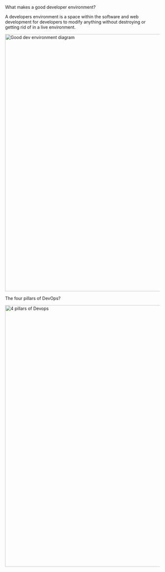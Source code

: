 What makes a good developer environment?

A developers environment is a space within the software and web development for developers to modify anything without destroying or getting rid of 
in a live environment.

<img width="834" alt="Good dev environment diagram" src="https://user-images.githubusercontent.com/126012715/233040844-93ff2598-6c8a-4462-8bfb-3a94231ce51a.png">

The four pillars of DevOps?

<img width="848" alt="4 pillars of Devops" src="https://user-images.githubusercontent.com/126012715/233041397-fa8cefc3-24a0-4c79-88f6-26b6d48c8288.png">

